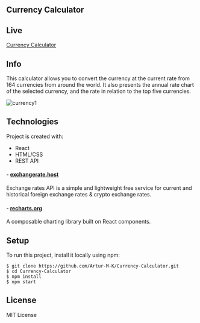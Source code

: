 ## Currency Calculator

## Live
[Currency Calculator](https://currency-calc-app.netlify.app/)

## Info
This calculator allows you to convert the currency at the current rate from 164 currencies from around the world. It also presents the annual rate chart of the selected currency, and the rate in relation to the top five currencies.

![currency1](https://user-images.githubusercontent.com/80982136/128222905-c4f1437c-c999-46e8-ab05-24426834204e.gif)

## Technologies
Project is created with:
* React
* HTML/CSS
* REST API

#### - [exchangerate.host](https://exchangerate.host/#/)
Exchange rates API is a simple and lightweight free service for current and historical foreign exchange rates & crypto exchange rates. 
<!-- #### - [exchangeratesapi.io](https://exchangeratesapi.io/) -->
<!-- For currencies names and symbols. -->
#### - [recharts.org](https://recharts.org/)
A composable charting library built on React components.
	
## Setup
To run this project, install it locally using npm:

```
$ git clone https://github.com/Artur-M-K/Currency-Calculator.git
$ cd Currency-Calculator
$ npm install
$ npm start
```

## License
MIT License
